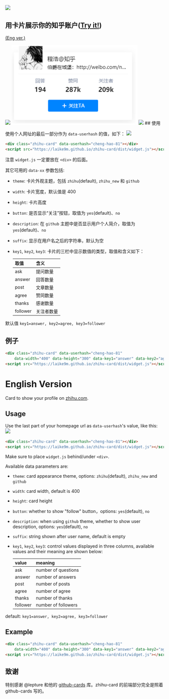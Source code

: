 ![](images/logo.png)

## 用卡片展示你的知乎账户(<a href="https://jsfiddle.net/laike9m/y65L76cq/28/" target="_blank">Try it!</a>)

[(Eng ver.)](#english-version)

<img src="images/chenghao-zhihu.png" width="400px">
<img src="images/chenghao-zhihu_new.png" width="400px">
<img src="images/chenghao.png" width="400px">
## 使用

使用个人网址的最后一部分作为 `data-userhash` 的值，如下：
![](images/uid.png)

```html
<div class="zhihu-card" data-userhash="cheng-hao-81"></div>
<script src="https://laike9m.github.io/zhihu-card/dist/widget.js"></script>
```

注意 `widget.js` 一定要放在 `<div>` 的后面。

其它可用的 `data-xx` 参数包括:
* `theme`: 卡片外观主题，包括 `zhihu`(default), `zhihu_new` 和 `github`
* `width`: 卡片宽度，默认值是 400
* `height`: 卡片高度
* `button`: 是否显示“关注”按钮，取值为 `yes`(default)、`no`
* `description`: 在 `github` 主题中是否显示用户个人简介，取值为 `yes`(default)、`no`
* `suffix`: 显示在用户名之后的字符串，默认为空
* `key1`, `key2`, `key3`: 卡片的三栏中显示数值的类型，取值和含义如下：

  | 取值       | 含义    |
  | -------- | ----- |
  | ask      | 提问数量  |
  | answer   | 回答数量  |
  | post     | 文章数量  |
  | agree    | 赞同数量  |
  | thanks   | 感谢数量  |
  | follower | 关注者数量 |

默认值 `key1=answer, key2=agree, key3=follower`

## 例子
```html
<div class="zhihu-card" data-userhash="cheng-hao-81"
    data-width="400" data-height="300" data-key1="answer" data-key2="agree" data-key3="post" data-theme="github" data-suffix="@知乎"></div>
<script src="https://laike9m.github.io/zhihu-card/dist/widget.js"></script>
```

# English Version

Card to show your profile on [zhihu.com](https://www.zhihu.com/).

## Usage

Use the last part of your homepage url as `data-userhash`'s value, like this:
![](images/uid.png)

```html
<div class="zhihu-card" data-userhash="cheng-hao-81"></div>
<script src="https://laike9m.github.io/zhihu-card/dist/widget.js"></script>
```

Make sure to place `widget.js` behind/under `<div>`.

Available data parameters are:
* `theme`: card appearance theme, options: `zhihu`(default), `zhihu_new` and `github`
* `width`: card width, default is 400
* `height`: card height
* `button`: whether to show "follow" button，options: `yes`(default), `no`
* `description`: when using `github` theme, whether to show user description, options: `yes`(default), `no`
* `suffix`: string shown after user name, default is empty
* `key1`, `key2`, `key3`: control values displayed in three columns, available values and their meaning are shown below:

  | value    | meaning             |
  | -------- | ------------------- |
  | ask      | number of questions |
  | answer   | number of answers   |
  | post     | number of posts     |
  | agree    | number of agree     |
  | thanks   | number of thanks    |
  | follower | number of followers |

default: `key1=answer, key2=agree, key3=follower`

## Example
```html
<div class="zhihu-card" data-userhash="cheng-hao-81"
    data-width="400" data-height="300" data-key1="answer" data-key2="agree" data-key3="post" data-theme="github" data-suffix="@zhihu"></div>
<script src="https://laike9m.github.io/zhihu-card/dist/widget.js"></script>
```

## 致谢
特别感谢 @lepture 和他的 [github-cards](https://github.com/lepture/github-cards) 库。zhihu-card 的前端部分完全是照着 github-cards 写的。
